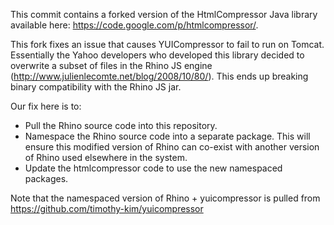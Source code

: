 This commit contains a forked version of the HtmlCompressor Java library available
here: https://code.google.com/p/htmlcompressor/.

This fork fixes an issue that causes YUICompressor to fail to run on Tomcat.  Essentially
the Yahoo developers who developed this library decided to overwrite a subset of files in
the Rhino JS engine (http://www.julienlecomte.net/blog/2008/10/80/).  This ends up
breaking binary compatibility with the Rhino JS jar.

Our fix here is to:
- Pull the Rhino source code into this repository.
- Namespace the Rhino source code into a separate package.  This will ensure this modified
version of Rhino can co-exist with another version of Rhino used elsewhere in the system.
- Update the htmlcompressor code to use the new namespaced packages.

Note that the namespaced version of Rhino + yuicompressor is pulled from
https://github.com/timothy-kim/yuicompressor

